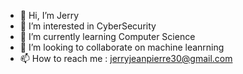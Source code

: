 - 👋 Hi, I’m Jerry 
- 👀 I’m interested in CyberSecurity
- 🌱 I’m currently learning Computer Science
- 💞️ I’m looking to collaborate on machine leanrning
- 📫 How to reach me : jerryjeanpierre30@gmail.com

<!---
nanijay7/nanijay7 is a ✨ special ✨ repository because its `README.md` (this file) appears on your GitHub profile.
You can click the Preview link to take a look at your changes.
--->
